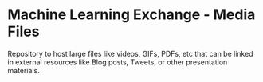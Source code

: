 # Machine Learning Exchange - Media Files

Repository to host large files like videos, GIFs, PDFs, etc that can be linked in external resources like Blog posts, Tweets, or other presentation materials.
